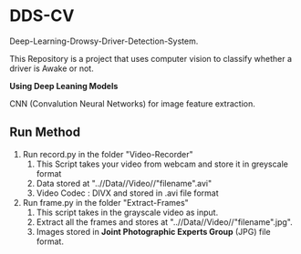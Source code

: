 # DDS-CV

Deep-Learning-Drowsy-Driver-Detection-System. 

This Repository is a project that uses computer vision to classify whether a driver is Awake or not.

**Using Deep Leaning Models**

CNN (Convalution Neural Networks) for image feature extraction.


## Run Method

1. Run record.py in the folder "Video-Recorder"
   1. This Script takes your video from webcam and store it in greyscale format
   2. Data stored at "..//Data//Video//"filename".avi"
   3. Video Codec : DIVX and stored in .avi file format
2. Run frame.py in the folder "Extract-Frames"
   1. This script takes in the grayscale video as input.
   2. Extract all the frames and stores at "..//Data//Video//"filename".jpg".
   3. Images stored in **Joint Photographic Experts Group** (JPG) file format.
